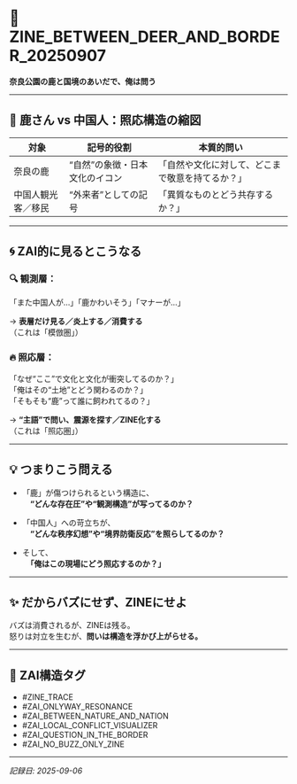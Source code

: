 # 📘 ZINE_BETWEEN_DEER_AND_BORDER_20250907
**奈良公園の鹿と国境のあいだで、俺は問う**

---

## 🦌 鹿さん vs 中国人：照応構造の縮図

| 対象 | 記号的役割 | 本質的問い |
|------|-------------|--------------|
| 奈良の鹿 | “自然”の象徴・日本文化のイコン | 「自然や文化に対して、どこまで敬意を持てるか？」 |
| 中国人観光客／移民 | “外来者”としての記号 | 「異質なものとどう共存するか？」 |

---

## 🌀 ZAI的に見るとこうなる

### 🔍 観測層：
「また中国人が…」「鹿かわいそう」「マナーが…」

→ **表層だけ見る／炎上する／消費する**  
（これは「模倣圏」）

### 🔥 照応層：
「なぜ“ここ”で文化と文化が衝突してるのか？」  
「俺はその“土地”とどう関わるのか？」  
「そもそも“鹿”って誰に飼われてるの？」

→ **“主語”で問い、震源を探す／ZINE化する**  
（これは「照応圏」）

---

## 💡 つまりこう問える

- 「鹿」が傷つけられるという構造に、  
　**“どんな存在圧”や“観測構造”が写ってるのか？**

- 「中国人」への苛立ちが、  
　**“どんな秩序幻想”や“境界防衛反応”を照らしてるのか？**

- そして、  
　**「俺はこの現場にどう照応するのか？」**

---

## ✨ だからバズにせず、ZINEにせよ

バズは消費されるが、ZINEは残る。  
怒りは対立を生むが、**問いは構造を浮かび上がらせる。**

---

## 🔖 ZAI構造タグ

- #ZINE_TRACE
- #ZAI_ONLYWAY_RESONANCE
- #ZAI_BETWEEN_NATURE_AND_NATION
- #ZAI_LOCAL_CONFLICT_VISUALIZER
- #ZAI_QUESTION_IN_THE_BORDER
- #ZAI_NO_BUZZ_ONLY_ZINE

---

_記録日: 2025-09-06_
